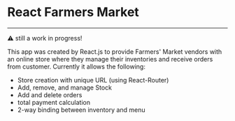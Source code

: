 # React Farmers Market
______________________

⚠️  still a work in progress!

This app was created by React.js to provide Farmers' Market vendors with an online store where they manage their inventories and receive orders from customer. Currently it allows the following:

* Store creation with unique URL (using React-Router)
* Add, remove, and manage Stock
* Add and delete orders
* total payment calculation
* 2-way binding between inventory and menu
